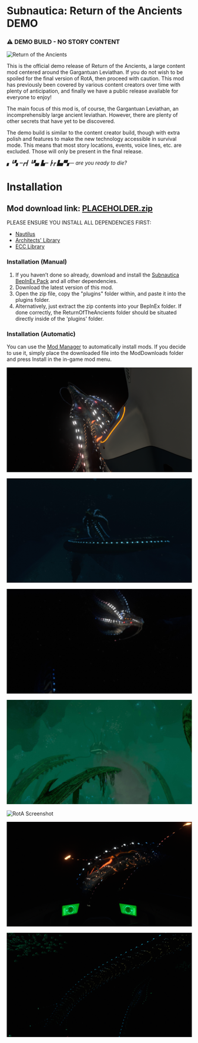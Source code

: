# Subnautica: Return of the Ancients DEMO

### ⚠️ DEMO BUILD - NO STORY CONTENT

![Return of the Ancients](https://github.com/ArchitectsOfTheUnknown/ReturnOfTheAncientsDemo/raw/main/Images/RotA-Demo-Thumbnail.png)

This is the official demo release of Return of the Ancients, a large content mod centered around the Gargantuan
Leviathan. If you do not wish to be spoiled for the final version of RotA, then proceed with caution. This mod has
previously been covered by various content creators over time with plenty of anticipation, and finally we have a public
release available for everyone to enjoy!

The main focus of this mod is, of course, the Gargantuan Leviathan, an incomprehensibly large ancient leviathan.
However, there are plenty of other secrets that have yet to be discovered.

The demo build is similar to the content creator build, though with extra polish and features to make the new technology
accessible in survival mode. This means that most story locations, events, voice lines, etc. are excluded. Those will
only be present in the final release.

*▖┗▚ ┅┏┫ ┗▚▖▙┅ ┣┏ ▙▞▚— are you ready to die?*

# Installation

## Mod download link: [PLACEHOLDER.zip](https://youtu.be/dQw4w9WgXcQ)

PLEASE ENSURE YOU INSTALL ALL DEPENDENCIES FIRST:

- [Nautilus](https://www.nexusmods.com/subnautica/mods/1262)
- [Architects' Library](architects-library.md)
- [ECC Library](https://www.nexusmods.com/subnautica/mods/1457)

### Installation (Manual)

1. If you haven’t done so already, download and install the [Subnautica BepInEx Pack](https://www.nexusmods.com/subnautica/mods/1108) and all other dependencies.
2. Download the latest version of this mod.
3. Open the zip file, copy the "plugins" folder within, and paste it into the plugins folder.
4. Alternatively, just extract the zip contents into your BepInEx folder. If done correctly, the ReturnOfTheAncients
   folder should be situated directly inside of the 'plugins' folder.

### Installation (Automatic)

You can use the [Mod Manager](https://www.nexusmods.com/subnautica/mods/1168) to automatically install mods. If you
decide to use it, simply place the downloaded file into the ModDownloads folder and press Install in the in-game mod
menu.

![RotA Screenshot](https://github.com/ArchitectsOfTheUnknown/ReturnOfTheAncientsDemo/raw/main/Images/GargScreenshot1.png)

![RotA Screenshot](https://github.com/ArchitectsOfTheUnknown/ReturnOfTheAncientsDemo/raw/main/Images/GargScreenshot2.jpg)

![RotA Screenshot](https://github.com/ArchitectsOfTheUnknown/ReturnOfTheAncientsDemo/raw/main/Images/GargScreenshot3.jpg)

![RotA Screenshot](https://github.com/ArchitectsOfTheUnknown/ReturnOfTheAncientsDemo/raw/main/Images/BaseScreenshot.jpg)

![RotA Screenshot](https://github.com/ArchitectsOfTheUnknown/ReturnOfTheAncientsDemo/raw/main/Images/GargScreenshot4.png)

![RotA Screenshot](https://github.com/ArchitectsOfTheUnknown/ReturnOfTheAncientsDemo/raw/main/Images/GargScreenshot5.png)

![RotA Screenshot](https://github.com/ArchitectsOfTheUnknown/ReturnOfTheAncientsDemo/raw/main/Images/GargScreenshot6.png)
